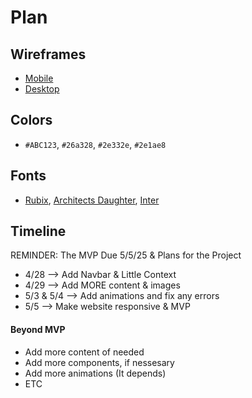 # Plan

## Wireframes
* [Mobile](https://wireframe.cc/isOu8g)
* [Desktop](https://wireframe.cc/4nrO51)

## Colors
* `#ABC123`, `#26a328`, `#2e332e`, `#2e1ae8`

## Fonts
* [Rubix](https://fonts.google.com/specimen/Rubik), [Architects Daughter](https://fonts.google.com/specimen/Architects+Daughter), [Inter](https://fonts.google.com/specimen/Inter)

## Timeline
REMINDER: The MVP Due 5/5/25 & Plans for the Project
* 4/28 --> Add Navbar & Little Context
* 4/29 --> Add MORE content & images
* 5/3 & 5/4 --> Add animations and fix any errors
* 5/5 --> Make website responsive & MVP

#### Beyond MVP

* Add more content of needed
* Add more components, if nessesary
* Add more animations (It depends)
* ETC








<!-- DO NOT USE THIS YET

| Name | Glows | Grows |
| -------- | ------- | ------- |
|   |   |
|   |   |
|   |   |
|   |   |
|   |   |
|   |   |

-->
